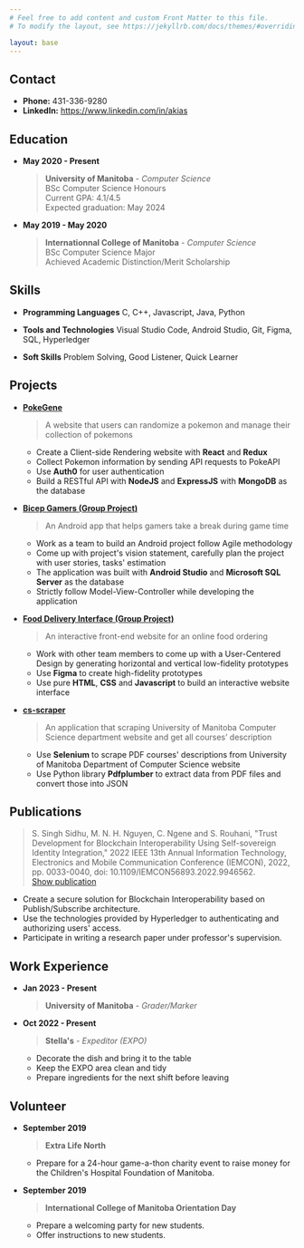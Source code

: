 ```yaml
---
# Feel free to add content and custom Front Matter to this file.
# To modify the layout, see https://jekyllrb.com/docs/themes/#overriding-theme-defaults

layout: base
---
```


## Contact

* **Phone:** 431-336-9280
* **LinkedIn:** <https://www.linkedin.com/in/akias>

## Education

* **May 2020 - Present**
  > **University of Manitoba** - _Computer Science_  
    BSc Computer Science Honours  
    Current GPA: 4.1/4.5  
    Expected graduation: May 2024

* **May 2019 - May 2020**
  > **Internationnal College of Manitoba** - _Computer Science_  
    BSc Computer Science Major  
    Achieved Academic Distinction/Merit Scholarship

## Skills

* **Programming Languages**
  C, C++, Javascript, Java, Python
  <br>

* **Tools and Technologies**
  Visual Studio Code, Android Studio, Git, Figma, SQL, Hyperledger
  <br>

* **Soft Skills**
  Problem Solving, Good Listener, Quick Learner

## Projects

* [**PokeGene**](https://pokegene.surge.sh/collection/add)  
  > A website that users can randomize a pokemon and manage their collection of pokemons
    * Create a Client-side Rendering website with **React** and **Redux**
    * Collect Pokemon information by sending API requests to PokeAPI
    * Use **Auth0** for user authentication
    * Build a RESTful API with **NodeJS** and **ExpressJS** with **MongoDB** as the database

* [**Bicep Gamers (Group Project)**](https://bicepgamers.webflow.io/)  
  > An Android app that helps gamers take a break during game time
    * Work as a team to build an Android project follow Agile methodology
    * Come up with project's vision statement, carefully plan the project with user stories, tasks' estimation
    * The application was built with **Android Studio** and **Microsoft SQL Server** as the database
    * Strictly follow Model-View-Controller while developing the application

* [**Food Delivery Interface (Group Project)**](https://orbeat.surge.sh/)  
  > An interactive front-end website for an online food ordering
    * Work with other team members to come up with a User-Centered Design by generating horizontal and vertical low-fidelity prototypes
    * Use **Figma** to create high-fidelity prototypes
    * Use pure **HTML**, **CSS** and **Javascript** to build an interactive website interface

* [**cs-scraper**](https://github.com/namhai923/cs_scraper)
  > An application that scraping University of Manitoba Computer Science department website and get all courses’ description
    * Use **Selenium** to scrape PDF courses' descriptions from University of Manitoba Department of Computer Science website
    * Use Python library **Pdfplumber** to extract data from PDF files and convert those into JSON

## Publications
> S. Singh Sidhu, M. N. H. Nguyen, C. Ngene and S. Rouhani, "Trust Development for Blockchain Interoperability Using Self-sovereign Identity Integration," 2022 IEEE 13th Annual Information Technology, Electronics and Mobile Communication Conference (IEMCON), 2022, pp. 0033-0040, doi: 10.1109/IEMCON56893.2022.9946562.  
[Show publication](https://doi.org/10.1109/IEMCON56893.2022.9946562)

  * Create a secure solution for Blockchain Interoperability based on Publish/Subscribe architecture.
  * Use the technologies provided by Hyperledger to authenticating and authorizing users' access.
  * Participate in writing a research paper under professor's supervision.


## Work Experience

* **Jan 2023 - Present**
  > **University of Manitoba** - _Grader/Marker_

* **Oct 2022 - Present**
  > **Stella's** - _Expeditor (EXPO)_
    * Decorate the dish and bring it to the table
    * Keep the EXPO area clean and tidy
    * Prepare ingredients for the next shift before leaving

## Volunteer

* **September 2019**
  > **Extra Life North**  
    * Prepare for a 24-hour game-a-thon charity event to raise money for the Children's Hospital Foundation of Manitoba.
  
* **September 2019**
  > **International College of Manitoba Orientation Day**  
    * Prepare a welcoming party for new students.
    * Offer instructions to new students.

